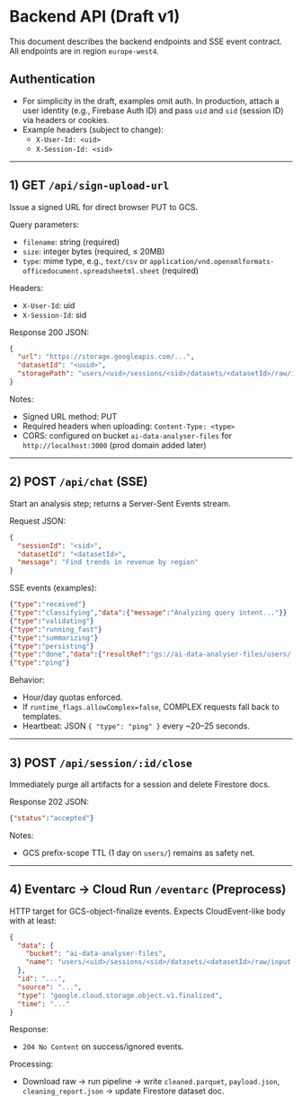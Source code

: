 # Backend API (Draft v1)

This document describes the backend endpoints and SSE event contract. All endpoints are in region `europe-west4`.

## Authentication

- For simplicity in the draft, examples omit auth. In production, attach a user identity (e.g., Firebase Auth ID) and pass `uid` and `sid` (session ID) via headers or cookies.
- Example headers (subject to change):
  - `X-User-Id: <uid>`
  - `X-Session-Id: <sid>`

---

## 1) GET `/api/sign-upload-url`

Issue a signed URL for direct browser PUT to GCS.

Query parameters:
- `filename`: string (required)
- `size`: integer bytes (required, ≤ 20MB)
- `type`: mime type, e.g., `text/csv` or `application/vnd.openxmlformats-officedocument.spreadsheetml.sheet` (required)

Headers:
- `X-User-Id`: uid
- `X-Session-Id`: sid

Response 200 JSON:
```json
{
  "url": "https://storage.googleapis.com/...",
  "datasetId": "<uuid>",
  "storagePath": "users/<uid>/sessions/<sid>/datasets/<datasetId>/raw/input.csv"
}
```

Notes:
- Signed URL method: PUT
- Required headers when uploading: `Content-Type: <type>`
- CORS: configured on bucket `ai-data-analyser-files` for `http://localhost:3000` (prod domain added later)

---

## 2) POST `/api/chat` (SSE)

Start an analysis step; returns a Server-Sent Events stream.

Request JSON:
```json
{
  "sessionId": "<sid>",
  "datasetId": "<datasetId>",
  "message": "Find trends in revenue by region"
}
```

SSE events (examples):
```json
{"type":"received"}
{"type":"classifying","data":{"message":"Analyzing query intent..."}}
{"type":"validating"}
{"type":"running_fast"}
{"type":"summarizing"}
{"type":"persisting"}
{"type":"done","data":{"resultRef":"gs://ai-data-analyser-files/users/.../results/<messageId>/"}}
{"type":"ping"}
```

Behavior:
- Hour/day quotas enforced.
- If `runtime_flags.allowComplex=false`, COMPLEX requests fall back to templates.
- Heartbeat: JSON `{ "type": "ping" }` every ~20–25 seconds.

---

## 3) POST `/api/session/:id/close`

Immediately purge all artifacts for a session and delete Firestore docs.

Response 202 JSON:
```json
{"status":"accepted"}
```

Notes:
- GCS prefix-scope TTL (1 day on `users/`) remains as safety net.

---

## 4) Eventarc → Cloud Run `/eventarc` (Preprocess)

HTTP target for GCS-object-finalize events. Expects CloudEvent-like body with at least:
```json
{
  "data": {
    "bucket": "ai-data-analyser-files",
    "name": "users/<uid>/sessions/<sid>/datasets/<datasetId>/raw/input.csv"
  },
  "id": "...",
  "source": "...",
  "type": "google.cloud.storage.object.v1.finalized",
  "time": "..."
}
```

Response:
- `204 No Content` on success/ignored events.

Processing:
- Download raw → run pipeline → write `cleaned.parquet`, `payload.json`, `cleaning_report.json` → update Firestore dataset doc.
